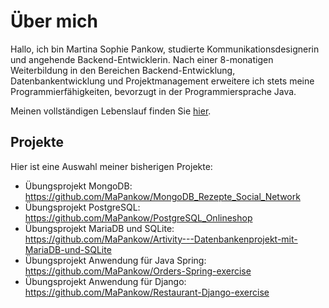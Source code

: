 # Über mich
Hallo, ich bin Martina Sophie Pankow, studierte Kommunikationsdesignerin und angehende Backend-Entwicklerin.
Nach einer 8-monatigen Weiterbildung in den Bereichen Backend-Entwicklung, Datenbankentwicklung und Projektmanagement erweitere ich stets meine Programmierfähigkeiten, bevorzugt in der Programmiersprache Java.

Meinen vollständigen Lebenslauf finden Sie [hier](LEBENSLAUF.md).

## Projekte

Hier ist eine Auswahl meiner bisherigen Projekte:

- Übungsprojekt MongoDB: https://github.com/MaPankow/MongoDB_Rezepte_Social_Network
- Übungsprojekt PostgreSQL: https://github.com/MaPankow/PostgreSQL_Onlineshop
- Übungsprojekt MariaDB und SQLite: https://github.com/MaPankow/Artivity---Datenbankenprojekt-mit-MariaDB-und-SQLite
- Übungsprojekt Anwendung für Java Spring: https://github.com/MaPankow/Orders-Spring-exercise
- Übungsprojekt Anwendung für Django: https://github.com/MaPankow/Restaurant-Django-exercise



